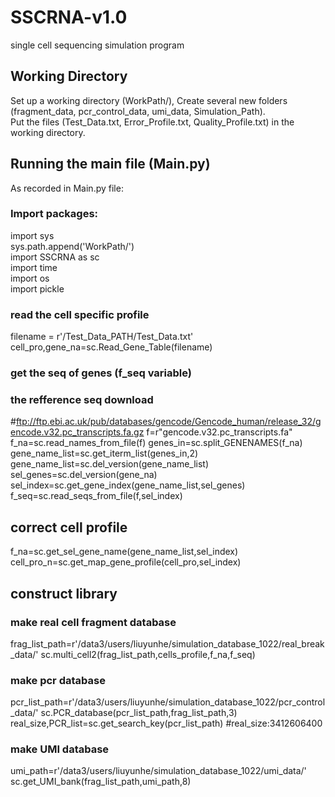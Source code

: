 # SSCRNA-v1.0
single cell sequencing simulation program  

## Working Directory
Set up a working directory (WorkPath/), Create several new folders (fragment_data, pcr_control_data, umi_data, Simulation_Path).  
Put the files (Test_Data.txt, Error_Profile.txt, Quality_Profile.txt) in the working directory.

## Running the main file (Main.py)
As recorded in Main.py file:

### Import packages:
import sys  
sys.path.append('WorkPath/')  
import SSCRNA as sc  
import time  
import os  
import pickle  

### read the cell specific profile
filename = r'/Test_Data_PATH/Test_Data.txt'
cell_pro,gene_na=sc.Read_Gene_Table(filename)

### get the seq of genes (f_seq variable)
### the refference seq download
#ftp://ftp.ebi.ac.uk/pub/databases/gencode/Gencode_human/release_32/gencode.v32.pc_transcripts.fa.gz
f=r"gencode.v32.pc_transcripts.fa"
f_na=sc.read_names_from_file(f)
genes_in=sc.split_GENENAMES(f_na)
gene_name_list=sc.get_iterm_list(genes_in,2)
gene_name_list=sc.del_version(gene_name_list)
sel_genes=sc.del_version(gene_na)
sel_index=sc.get_gene_index(gene_name_list,sel_genes)
f_seq=sc.read_seqs_from_file(f,sel_index)

## correct cell profile
f_na=sc.get_sel_gene_name(gene_name_list,sel_index)
cell_pro_n=sc.get_map_gene_profile(cell_pro,sel_index)

## construct library
### make real cell fragment database
frag_list_path=r'/data3/users/liuyunhe/simulation_database_1022/real_break_data/'
sc.multi_cell2(frag_list_path,cells_profile,f_na,f_seq)
### make pcr database
pcr_list_path=r'/data3/users/liuyunhe/simulation_database_1022/pcr_control_data/'
sc.PCR_database(pcr_list_path,frag_list_path,3)
real_size,PCR_list=sc.get_search_key(pcr_list_path)
#real_size:3412606400
### make UMI database
umi_path=r'/data3/users/liuyunhe/simulation_database_1022/umi_data/'
sc.get_UMI_bank(frag_list_path,umi_path,8)

